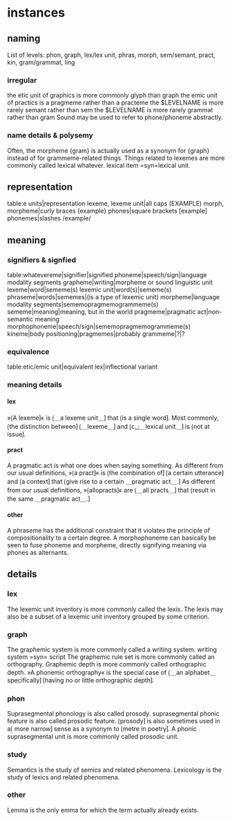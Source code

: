 # instances

## naming

List of levels: phon, graph, lex/lex unit, phras, morph, sem/semant, pract, kin, gram/grammat, ling

### irregular

the etic unit of graphics is more commonly glyph than graph
the emic unit of practics is a pragmeme rather than a practeme
the \$LEVELNAME is more rarely semant rather than sem
the \$LEVELNAME is more rarely grammat rather than gram
Sound may be used to refer to phone/phoneme abstractly.

### name details & polysemy

Often, the morpheme {gram} is actually used as a synonym for {graph} instead of for grammeme-related things.
Things related to lexemes are more commonly called lexical whatever.
lexical item =syn=lexical unit.

## representation

table:e units|representation
lexeme, lexeme unit|all caps (EXAMPLE)
morph, morpheme|curly braces {example}
phones|square brackets [example]
phonemes|slashes /example/

## meaning

### signifiers & signfied

table:whatevereme|signifier|signified
phoneme|speech/sign|language modality segments
grapheme|writing|morpheme or sound linguistic unit
lexeme|word|sememe(s)
lexemic unit|word(s)|sememe(s)
phraseme|words|sememes|(is a type of lexemic unit)
morpheme|language modality segments|sememopragmemogrammeme(s)
sememe|meaning|meaning, but in the world
pragmeme|pragmatic act|non-semantic meaning
morphophoneme|speech/sign|sememopragmemogrammeme(s)
kineme|body positioning|pragmemes|probably
grammeme|?|?

### equivalence

table:etic/emic unit|equivalent
lex|inflectional variant

### meaning details

#### lex

»⟮A lexeme⟯« is ⟮＿a lexeme unit＿⟯ that ⟮is a single word⟯.
Most commonly, ⟮the distinction between⟯ ⟮＿lexeme＿⟯ and ⟮c_;＿lexical unit＿⟯ is ⟮not at issue⟯.

#### pract

A pragmatic act is what one does when saying something.
As different from our usual definitions, »⟮a pract⟯« is ⟮the combination of⟯ ⟮a certain utterance⟯ and ⟮a context⟯ that ⟮give rise to a certain ＿pragmatic act＿.⟯
As different from our usual definitions, »⟮allopracts⟯« are ⟮＿all practs＿⟯ that ⟮result in the same ＿pragmatic act＿.⟯

#### other

A phraseme has the additional constraint that it violates the principle of compositionality to a certain degree.
A morphophoneme can basically be seen to fuse phoneme and morpheme, directly signifying meaning via phones as alternants.

## details

### lex

The lexemic unit inventory is more commonly called the lexis.
The lexis may also be a subset of a lexemic unit inventory grouped by some criterion.

### graph

The graphemic system is more commonly called a writing system.
writing system =syn= script
The graphemic rule set is more commonly called an orthography.
Graphemic depth is more commonly called orthographic depth.
»A phonemic orthography« is the special case of ⟮＿an alphabet＿ specifically⟯ ⟮having no or little orthographic depth⟯.

### phon

Suprasegmental phonology is also called prosody.
suprasegmental phonic feature is also called prosodic feature.
⟮prosody⟯ is also sometimes used in a⟮ more narrow⟯ sense as a synonym to ⟮metre in poetry⟯.
A phonic suprasegmental unit is more commonly called prosodic unit.

### study

Semantics is the study of semics and related phenomena.
Lexicology is the study of lexics and related phenomena.

### other

Lemma is the only emma for which the term actually already exists.
